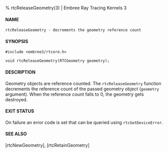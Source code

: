 % rtcReleaseGeometry(3) | Embree Ray Tracing Kernels 3

#### NAME

    rtcReleaseGeometry - decrements the geometry reference count

#### SYNOPSIS

    #include <embree3/rtcore.h>

    void rtcReleaseGeometry(RTCGeometry geometry);

#### DESCRIPTION

Geometry objects are reference counted. The `rtcReleaseGeometry`
function decrements the reference count of the passed geometry object
(`geometry` argument). When the reference count falls to 0, the
geometry gets destroyed.

#### EXIT STATUS

On failure an error code is set that can be queried using
`rtcGetDeviceError`.

#### SEE ALSO

[rtcNewGeometry], [rtcRetainGeometry]
